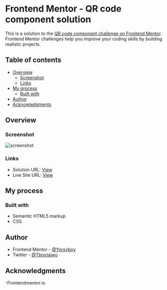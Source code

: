 # Frontend Mentor - QR code component solution

This is a solution to the [QR code component challenge on Frontend Mentor](https://www.frontendmentor.io/challenges/qr-code-component-iux_sIO_H). Frontend Mentor challenges help you improve your coding skills by building realistic projects. 

## Table of contents

- [Overview](#overview)
  - [Screenshot](#screenshot)
  - [Links](#links)
- [My process](#my-process)
  - [Built with](#built-with)
- [Author](#author)
- [Acknowledgments](#acknowledgments)

## Overview

### Screenshot

![screenshot](./images/Screenshot.png.jpg)


### Links

- Solution URL: [View](https://github.com/Yorsyboy/task1)
- Live Site URL: [View](https://yorsyboy.github.io/task1/)

## My process

### Built with

- Semantic HTML5 markup
- CSS 


## Author
- Frontend Mentor - [@Yorsyboy](https://www.frontendmentor.io/profile/Yorsyboy)
- Twitter - [@Tboytaiwo](https://twitter.com/Tboytaiwo)

## Acknowledgments

-Frontendmentor.io
